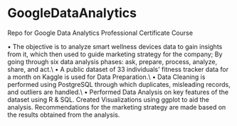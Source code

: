 # GoogleDataAnalytics
Repo for Google Data Analytics Professional Certificate Course

• The objective is to analyze smart wellness devices data to gain insights from it, which then used to guide marketing
strategy for the company; By going through six data analysis phases: ask, prepare, process, analyze, share, and act.\\
• A public dataset of 33 individuals' fitness tracker data for a month on Kaggle is used for Data Preparation.\\
• Data Cleaning is performed using PostgreSQL through which duplicates, misleading records, and outliers are handled.\\
• Performed Data Analysis on key features of the dataset using R & SQL. Created Visualizations using ggplot to aid the
analysis. Recommendations for the marketing strategy are made based on the results obtained from the analysis.
